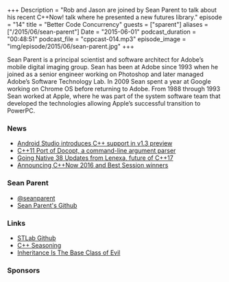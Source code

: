 +++
Description = "Rob and Jason are joined by Sean Parent to talk about his recent C++Now! talk where he presented a new futures library."
episode = "14"
title = "Better Code Concurrency"
guests = ["sparent"]
aliases = ["/2015/06/sean-parent"]
Date = "2015-06-01"
podcast_duration = "00:48:51"
podcast_file = "cppcast-014.mp3"
episode_image = "img/episode/2015/06/sean-parent.jpg"
+++

Sean Parent is a principal scientist and software architect for Adobe’s mobile digital imaging group. Sean has been at Adobe since 1993 when he joined as a senior engineer working on Photoshop and later managed Adobe’s Software Technology Lab. In 2009 Sean spent a year at Google working on Chrome OS before returning to Adobe. From 1988 through 1993 Sean worked at Apple, where he was part of the system software team that developed the technologies allowing Apple’s successful transition to PowerPC.


### News ###

 - [Android Studio introduces C++ support in v1.3 preview](http://android-developers.blogspot.com/2015/05/android-m-developer-preview-tools.html)
 - [C++11 Port of Docopt, a command-line argument parser](http://www.reddit.com/r/cpp/comments/381h1l/c11_port_of_docopt_a_commandline_argument_parser/)
 - [Going Native 38 Updates from Lenexa, future of C++17](http://channel9.msdn.com/Shows/C9-GoingNative/GoingNative-38-The-future-of-C17-Updates-from-Lenexa)
 - [Announcing C++Now 2016 and Best Session winners](http://2015.cppnow.org/2015/06/announcement2016/)
 
### Sean Parent ###

 - [@seanparent](https://twitter.com/seanparent/)
 - [Sean Parent's Github](https://github.com/sean-parent)

### Links ###

 - [STLab Github](https://github.com/stlab)
 - [C++ Seasoning](http://channel9.msdn.com/Events/GoingNative/2013/Cpp-Seasoning)
 - [Inheritance Is The Base Class of Evil](http://channel9.msdn.com/Events/GoingNative/2013/Inheritance-Is-The-Base-Class-of-Evil)

### Sponsors ###
